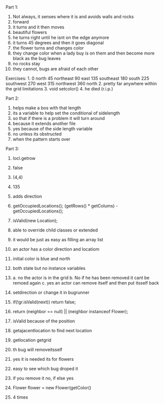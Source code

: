 Part 1:
1. Not always, it senses where it is and avoids walls and rocks
2. forward
3. it turns and it then moves
4. beautiful flowers
5. he turns right until he isnt on the edge anymore
6. it turns 45 degrees and then it goes diagonal 
7. the flower turns and changes color
8. they change color when a lady buy is on them and then become more black as the bug leaves
9. no rocks stay
10. they cannot, bugs are afraid of each other

Exercises:
1.
0 north
45 northeast
90 east
135 southeast
180 south
225 southwest
270 west
315 northwest
360 north
2. pretty far anywhere within the grid limitations
3. void setcolor()
4. he died (r.i.p.)


Part 2:
1. helps make a bos with that length
2. its a variable to help set the conditional of sidelength
3. so that if there is a problem it will turn around   
4. because it extends another file
5. yes because of the side length variable 
6. no unless its obstructed
7. when the pattern starts over

Part 3:
1. locl.getrow
2. false
3. (4,4)
4. 135
5. adds direction

1. getOccupiedLocations(); (getRows() * getColums) -  getOccupiedLocations();
2. isValid(new Location);
3. able to override child classes or extended
4. it would be just as easy as filling an array list

1. an actor has a color direction and locatiom
2. initial color is blue and north
3. both state but no instance variables
4. a. no the actor is in the grid
b. No if he has been removed it cant be remoed again
c. yes an actor can remove itself and then put itsself back
5. setdirection or change it in bugrunner

1. if(!gr.isValid(next))
 return false;
 2. return (neighbor == null) || (neighbor instanceof Flower); 
 3. isValid because of the position
 4. getajacentlocation to find next location
 5. getlocation getgrid
 6. th bug will removeitsself
 7. yes it is needed its for flowers
 8. easy to see which bug droped it
9. if you remove it no, if else yes
10. Flower flower = new Flower(getColor()
11. 4 times



